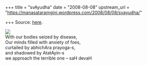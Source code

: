 +++
title = "svAyudha"
date = "2008-08-08"
upstream_url = "https://manasataramgini.wordpress.com/2008/08/08/svayudha/"

+++
Source: [here](https://manasataramgini.wordpress.com/2008/08/08/svayudha/).

[![](https://i0.wp.com/farm4.static.flickr.com/3004/2742825055_81a17ea7cf_o.png)](http://farm4.static.flickr.com/3004/2742825055_81a17ea7cf_o.png)  
With our bodies seized by disease,  
Our minds filled with anxiety of foes,  
curtailed by abhichAra prayoga-s,  
and shadowed by AtatAyin-s  
we approach the terrible one – saH devaH
